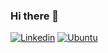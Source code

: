 ### Hi there 👋
[![Linkedin](https://img.shields.io/badge/LinkedIn-0077B5?style=for-the-badge&logo=linkedin&logoColor=white)](https://www.linkedin.com/in/kaue-micheletti-duarte/)
[![Ubuntu](https://img.shields.io/badge/Ubuntu-E95420?style=for-the-badge&logo=ubuntu&logoColor=white)]()
